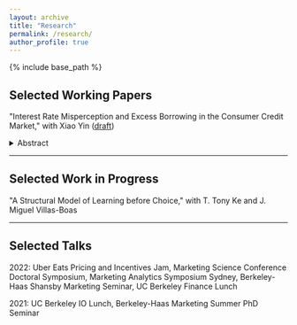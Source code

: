 ```yaml
---
layout: archive
title: "Research"
permalink: /research/
author_profile: true
---
```


{% include base_path %}

Selected Working Papers
-----
"Interest Rate Misperception and Excess Borrowing in the Consumer Credit Market," with Xiao Yin ([draft](https://papers.ssrn.com/sol3/papers.cfm?abstract_id=4256372))

<details>
<summary>Abstract</summary>
<br>
We elicit consumer perceptions about the interest rate associated with credit-card borrowing. Combining bank account data and surveys, we find that consumers have very noisy perceptions about the true interest costs associated with credit card debt. Total borrowing decreases with perceived interest rates only for those with negative perception errors. Using an information treatment that informs the true costs of credit-card borrowing, we find that every percentage point decrease in the perceived rate increases borrowing by 143.1 US dollars.
</details>

-----

Selected Work in Progress
-----
"A Structural Model of Learning before Choice," with T. Tony Ke and J. Miguel Villas-Boas

-----

Selected Talks
-----
2022: Uber Eats Pricing and Incentives Jam, Marketing Science Conference Doctoral Symposium, Marketing Analytics Symposium Sydney, Berkeley-Haas Shansby Marketing Seminar, UC Berkeley Finance Lunch

2021: UC Berkeley IO Lunch, Berkeley-Haas Marketing Summer PhD Seminar